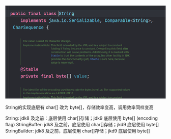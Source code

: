 ![](../../../../images/String.png)

String的实现底层有 char\[] 改为 byte\[]，存储效率变高，调用效率同样变高

String: jdk8 及之前：底层使用 char\[]存储；jdk9 底层使用 byte\[] (encoding flag)
StringBuffer: jdk8 及之前，底层使用 char\[]存储；jkd9 底层使用 byte\[]
StringBuilder: jdk8 及之前，底层使用 char\[]存储；jkd9 底层使用 byte\[]

